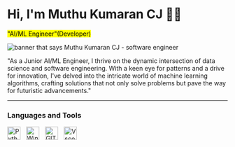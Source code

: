 # Hi, I'm Muthu Kumaran CJ 👋🏾 

<mark>"AI/ML Engineer"(Developer)</mark>

<img src="(https://github.com/Muthu2125/Muthu2125/blob/main/muthu.gif)" alt="banner that says Muthu Kumaran CJ - software engineer">

"As a Junior AI/ML Engineer, I thrive on the dynamic intersection of data science and software engineering. With a keen eye for patterns and a drive for innovation, I've delved into the intricate world of machine learning algorithms, crafting solutions that not only solve problems but pave the way for futuristic advancements."

---

### Languages and Tools
    
<img align="left" alt="Python" width="30px" style="padding-right:10px;" src="https://cdn.jsdelivr.net/gh/devicons/devicon/icons/python/python-original.svg" />
<img align="left" alt="Windows" width="30px" style="padding-right:10px;" src="https://cdn.jsdelivr.net/gh/devicons/devicon/icons/windows8/windows8-original.svg" />
<img align="left" alt="GIT" width="30px" style="padding-right:10px;" src="https://cdn.jsdelivr.net/gh/devicons/devicon/icons/git/git-original.svg" />
<img align="left" alt="Vscode" width="30px" style="padding-right:10px;" src="https://cdn.jsdelivr.net/gh/devicons/devicon/icons/vscode/vscode-original.svg" />
<br />          
